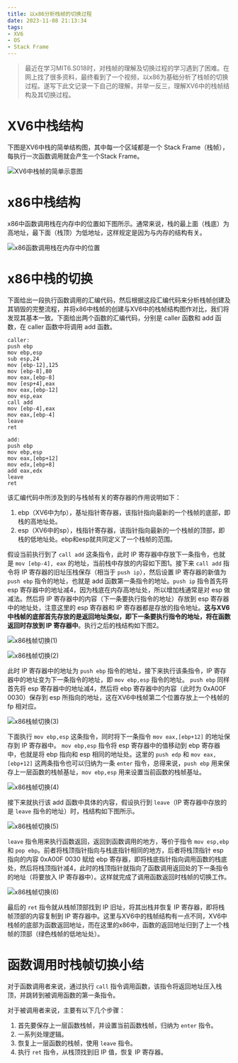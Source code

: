 ```yaml
---
title: 以x86分析栈帧的切换过程
date: 2023-11-08 21:13:34
tags:
- XV6
- OS
- Stack Frame
---
```


> 最近在学习MIT6.S018时，对栈帧的理解及切换过程的学习遇到了困难。在网上找了很多资料，最终看到了一个视频，以x86为基础分析了栈帧的切换过程。遂写下此文记录一下自己的理解，并举一反三，理解XV6中的栈帧结构及其切换过程。

# XV6中栈结构

下图是XV6中栈的简单结构图，其中每一个区域都是一个 Stack Frame（栈帧），每执行一次函数调用就会产生一个Stack Frame。

![XV6中栈帧的简单示意图](/images/XV6中栈帧的简单示意图.png)

# x86中栈结构

x86中函数调用栈在内存中的位置如下图所示。通常来说，栈的最上面（栈底）为高地址，最下面（栈顶）为低地址，这样规定是因为与内存的结构有关。

![x86函数调用栈在内存中的位置](/images/x86函数调用栈在内存中的位置.png)

# x86中栈的切换

下面给出一段执行函数调用的汇编代码，然后根据这段汇编代码来分析栈帧创建及其销毁的完整流程，并将x86中栈帧的创建与XV6中的栈帧结构图作对比，我们将发现其基本一致。下面给出两个函数的汇编代码，分别是 caller 函数和 add 函数，在 caller 函数中将调用 add 函数。

```assembly
caller:
push ebp
mov ebp,esp
sub esp,24
mov [ebp-12],125
mov [ebp-8],80
mov eax,[ebp-8]
mov [esp+4],eax
mov eax,[ebp-12]
mov esp,eax
call add
mov [ebp-4],eax
mov eax,[ebp-4]
leave
ret
```

```assembly
add:
push ebp
mov ebp,esp
mov eax,[ebp+12]
mov edx,[ebp+8]
add eax,edx
leave
ret
```

该汇编代码中所涉及到的与栈帧有关的寄存器的作用说明如下：

1. ebp（XV6中为fp），基址指针寄存器，该指针指向最新的一个栈帧的底部，即栈的高地址处。
2. esp（XV6中的sp），栈指针寄存器，该指针指向最新的一个栈帧的顶部，即栈的低地址处。ebp和esp就共同定义了一个栈帧的范围。

假设当前执行到了 `call add` 这条指令，此时 IP 寄存器中存放下一条指令，也就是 `mov [ebp-4], eax` 的地址，当前栈中存放的内容如下图1。接下来 `call add` 指令将 IP 寄存器的旧址压栈保存（相当于 `push ip`），然后设置 IP 寄存器的新值为 `push ebp` 指令的地址，也就是 add 函数第一条指令的地址。`push ip` 指令首先将 esp 寄存器中的地址减4，因为栈底在内存高地址处，所以增加栈通常是对 esp 做减法。然后将 IP 寄存器中的内容（下一条要执行指令的地址）存放到 esp 寄存器中的地址处，注意这里的 esp 寄存器和 IP 寄存器都是存放的指令地址。**这与XV6中栈帧的底部首先存放的是返回地址类似，即下一条要执行指令的地址，将在函数返回时存放到 IP 寄存器中**。执行之后的栈结构如下图2。

![x86栈帧切换(1)](/images/x86栈帧切换(1).png)

![x86栈帧切换(2)](/images/x86栈帧切换(2).png)

此时 IP 寄存器中的地址为 `push ebp` 指令的地址，接下来执行该条指令，IP 寄存器中的地址变为下一条指令的地址，即 `mov ebp,esp` 指令的地址。 `push ebp`  同样首先将 esp 寄存器中的地址减4，然后将 ebp 寄存器中的内容（此时为 0xA00F 0030）保存到 esp 所指向的地址，这在XV6中栈帧第二个位置存放上一个栈帧的 fp 相对应。

![x86栈帧切换(3)](/images/x86栈帧切换(3).png)

下面执行 `mov ebp,esp` 这条指令，同时将下一条指令 `mov eax,[ebp+12]` 的地址保存到 IP 寄存器中。 `mov ebp,esp` 指令将 esp 寄存器中的值移动到 ebp 寄存器中，也就是将 ebp 指向和 esp 相同的地址处。这里的 `push edp` 和 `mov eax,[ebp+12]` 这两条指令也可以归纳为一条 `enter` 指令，总得来说，`push ebp` 用来保存上一层函数的栈帧基址，`mov ebp,esp` 用来设置当前函数的栈帧基址。

![x86栈帧切换(4)](/images/x86栈帧切换(4).png)

接下来就执行该 add 函数中具体的内容，假设执行到 `leave`（IP 寄存器中存放的是 `leave` 指令的地址）时，栈结构如下图所示。

![x86栈帧切换(5)](/images/x86栈帧切换(5).png)

`leave` 指令用来执行函数返回，返回到函数调用的地方，等价于指令 `mov esp,ebp` 和 `pop ebp`。前者将栈顶指针指向与栈底指针相同的地方，后者将栈顶指针 esp 指向的内容 0xA00F 0030 赋给 ebp 寄存器，即将栈底指针指向调用函数的栈底处，然后将栈顶指针减4，此时的栈顶指针就指向了函数调用返回处的下一条指令的地址（将要放入 IP 寄存器中）。这样就完成了调用函数返回时栈帧的切换工作。

![x86栈帧切换(6)](/images/x86栈帧切换(6).png)

最后的 `ret` 指令就从栈帧顶部找到 IP 旧址，将其出栈并恢复 IP 寄存器，即将栈帧顶部的内容复制到 IP 寄存器中。这里与XV6中的栈帧结构有一点不同，XV6中栈帧的底部为函数返回地址，而在这里的x86中，函数的返回地址归到了上一个栈帧的顶部（绿色栈帧的低地址处）。

# 函数调用时栈帧切换小结

对于函数调用者来说，通过执行 `call` 指令调用函数，该指令将返回地址压入栈顶，并跳转到被调用函数的第一条指令。

对于被调用者来说，主要有以下几个步骤：

1. 首先要保存上一层函数栈帧，并设置当前函数栈帧，归纳为 `enter` 指令。
2. 一系列处理逻辑。
3. 恢复上一层函数的栈帧，使用 `leave` 指令。
4. 执行 `ret` 指令，从栈顶找到旧 IP 值，恢复 IP 寄存器。